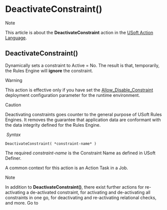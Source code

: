 # DeactivateConstraint()



> [!NOTE]
> This article is about the **DeactivateConstraint** action in the [USoft Action Language](/docs/Task%20flow/Action%20Language%20reference/USoft%20Action%20Language.md).

## **DeactivateConstraint()**

Dynamically sets a constraint to Active = No. The result is that, temporarily, the Rules Engine will **ignore** the constraint.

> [!WARNING]
> This action is effective only if you have set the [Allow_Disable_Constraint](/docs/Authorisation%20and%20access/Deployment%20configurations/Allow_Disable_Constraint.md) deployment configuration parameter for the runtime environment.

> [!CAUTION]
> Deactivating constraints goes counter to the general purpose of USoft Rules Engines.
> It removes the guarantee that application data are conformant with the data integrity defined for the Rules Engine.

 *Syntax*

```
DeactivateConstraint( *constraint-name* )
```

The required *constraint-name* is the Constraint Name as defined in USoft Definer.

A common context for this action is an Action Task in a Job.

> [!NOTE]
> In addition to **DeactivateConstraint()**, there exist further actions for re-activating a de-activated constraint, for activating and de-activating all constraints in one go, for deactivating and re-activating relational checks, and more. Go to
>  